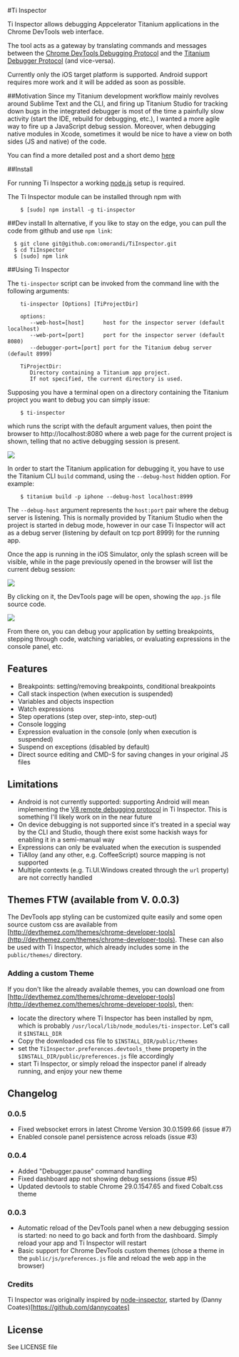 #Ti Inspector

Ti Inspector allows debugging Appcelerator Titanium applications in the Chrome DevTools web interface.

The tool acts as a gateway by translating commands and messages between the [Chrome DevTools Debugging Protocol](https://developers.google.com/chrome-developer-tools/docs/protocol/1.0/) and the [Titanium Debugger Protocol](http://docs.appcelerator.com/titanium/latest/#!/guide/Debugger_Protocol) (and vice-versa).

Currently only the iOS target platform is supported. Android support requires more work and it will be added as soon as possible.

##Motivation
Since my Titanium development workflow mainly revolves around Sublime Text and the CLI, and firing up Titanium Studio for tracking down bugs in the integrated debugger is most of the time a painfully slow activity (start the IDE, rebuild for debugging, etc.), I wanted a more agile way to fire up a JavaScript debug session. Moreover, when debugging native modules in Xcode, sometimes it would be nice to have a view on both sides (JS and native) of the code.

You can find a more detailed post and a short demo [here](http://titaniumninja.com/debugging-titanium-apps-with-chrome-devtools/)

##Install

For running Ti Inspector a working [node.js](http://nodejs.org/) setup is required.

The Ti Inspector module can be installed through npm with

~~~
    $ [sudo] npm install -g ti-inspector
~~~


##Dev install
In alternative, if you like to stay on the edge, you can pull the code from github and use `npm link`:

~~~
  $ git clone git@github.com:omorandi/TiInspector.git
  $ cd TiInspector
  $ [sudo] npm link
~~~

##Using Ti Inspector

The `ti-inspector` script can be invoked from the command line with the following arguments:

~~~
    ti-inspector [Options] [TiProjectDir]

    options:
       --web-host=[host]      host for the inspector server (default localhost)
       --web-port=[port]      port for the inspector server (default 8080)
       --debugger-port=[port] port for the Titanium debug server (default 8999)

    TiProjectDir:
       Directory containing a Titanium app project.
       If not specified, the current directory is used.
~~~

Supposing you have a terminal open on a directory containing the Titanium project you want to debug you can simply issue:

~~~
    $ ti-inspector
~~~

which runs the script with the default argument values, then point the browser to http://localhost:8080 where a web page for the current project is shown, telling that no active debugging session is present.

![](./screenshots/web-no-sessions.png)

In order to start the Titanium application for debugging it, you have to use the Titanium CLI `build` command, using the `--debug-host` hidden option. For example:

~~~
    $ titanium build -p iphone --debug-host localhost:8999
~~~

The `--debug-host` argument represents the `host:port` pair where the debug server is listening. This is normally provided by Titanium Studio when the project is started in debug mode, however in our case Ti Inspector will act as a debug server (listening by default on tcp port 8999) for the running app.

Once the app is running in the iOS Simulator, only the splash screen will be visible, while in the page previously opened in the browser will list the current debug session:


![](./screenshots/web-active-session.png)


By clicking on it, the DevTools page will be open, showing the `app.js` file source code.

![](./screenshots/debug-session.png)

From there on, you can debug your application by setting breakpoints, stepping through code, watching variables, or evaluating expressions in the console panel, etc.


## Features

* Breakpoints: setting/removing breakpoints, conditional breakpoints
* Call stack inspection (when execution is suspended)
* Variables and objects inspection
* Watch expressions
* Step operations (step over, step-into, step-out)
* Console logging
* Expression evaluation in the console (only when execution is suspended)
* Suspend on exceptions (disabled by default)
* Direct source editing and CMD-S for saving changes in your original JS files

## Limitations

* Android is not currently supported: supporting Android will mean implementing the [V8 remote debugging protocol](https://code.google.com/p/v8/wiki/DebuggerProtocol) in Ti Inspector. This is something I'll likely work on in the near future
* On device debugging is not supported since it's treated in a special way by the CLI and Studio, though there exist some hackish ways for enabling it in a semi-manual way
* Expressions can only be evaluated when the execution is suspended
* TiAlloy (and any other, e.g. CoffeeScript) source mapping is not supported
* Multiple contexts (e.g. Ti.UI.Windows created through the `url` property) are not correctly handled

## Themes FTW (available from V. 0.0.3)

The DevTools app styling can be customized quite easily and some open source custom css are available from [http://devthemez.com/themes/chrome-developer-tools](http://devthemez.com/themes/chrome-developer-tools).
These can also be used with Ti Inspector, which already includes some in the `public/themes/` directory.

### Adding a custom Theme
If you don't like the already available themes, you can download one from [http://devthemez.com/themes/chrome-developer-tools](http://devthemez.com/themes/chrome-developer-tools), then:
* locate the directory where Ti Inspector has been installed by npm, which is probably `/usr/local/lib/node_modules/ti-inspector`. Let's call it `$INSTALL_DIR`
* Copy the downloaded css file to `$INSTALL_DIR/public/themes`
* set the `TiInspector.preferences.devtools_theme` property in the `$INSTALL_DIR/public/preferences.js`  file  accordingly
* start Ti Inspector, or simply reload the inspector panel if already running, and enjoy your new theme


## Changelog

### 0.0.5
* Fixed websocket errors in latest Chrome Version 30.0.1599.66 (issue #7)
* Enabled console panel persistence across reloads (issue #3)

### 0.0.4

* Added "Debugger.pause" command handling
* Fixed dashboard app not showing debug sessions (issue #5)
* Updated devtools to stable Chrome 29.0.1547.65 and fixed Cobalt.css theme


### 0.0.3

* Automatic reload of the DevTools panel when a new debugging session is started: no need to go back and forth from the dashboard. Simply reload your app and Ti Inspector will restart
* Basic support for Chrome DevTools custom themes (chose a theme in the `public/js/preferences.js` file and reload the web app in the browser)


### Credits
Ti Inspector was originally inspired by [node-inspector](https://github.com/node-inspector/node-inspector), started by (Danny Coates)[https://github.com/dannycoates]


## License

See LICENSE file


